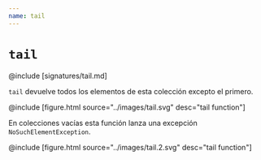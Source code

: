```yaml
---
name: tail
---
```


# `tail`

@include [signatures/tail.md]

`tail` devuelve todos los elementos de esta colección excepto el primero.

@include [figure.html source="../images/tail.svg" desc="tail function"]

En colecciones vacías esta función lanza una excepción `NoSuchElementException`.

@include [figure.html source="../images/tail.2.svg" desc="tail function"]
